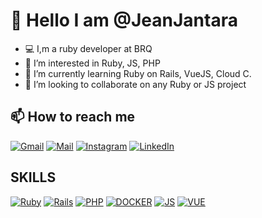 # 👋 Hello I am @JeanJantara

- 💻 I,m a ruby developer at BRQ
- 👀 I’m interested in Ruby, JS, PHP
- 🌱 I’m currently learning Ruby on Rails, VueJS, Cloud C.
- 💞️ I’m looking to collaborate on any Ruby or JS project

## 📫 How to reach me 
[![Gmail](https://img.shields.io/badge/gmail-jeanjantara@gmail.com-dfdfdf.svg?&style=for-the-badge&logo=gmail)](mailto:jeanjantara@gmail.com)
[![Mail](https://img.shields.io/badge/email-jantara@brq.com-dfdfdf.svg?&style=for-the-badge)](mailto:jantara@brq.com)
[![Instagram](https://img.shields.io/badge/instagram-jean.jantara-dd247b.svg?&style=for-the-badge&logo=instagram)](https://www.instagram.com/jean.jantara/)
[![LinkedIn](https://img.shields.io/badge/linkedin-jantara-1da1f2.svg?&style=for-the-badge&logo=linkedin)](https://uk.linkedin.com/in/jantara/)

## SKILLS
[![Ruby](https://img.shields.io/badge/Ruby-CC342D.svg?&style=for-the-badge&logo=ruby&logoColor=white)](https://www.ruby-lang.org/pt/)
[![Rails](https://img.shields.io/badge/Rails-CC0000.svg?&style=for-the-badge&logo=rubyonrails&logoColor=white)](https://rubyonrails.org/)
[![PHP](https://img.shields.io/badge/PHP-777BB4.svg?&style=for-the-badge&logo=php&logoColor=white)](https://www.php.net/)
[![DOCKER](https://img.shields.io/badge/Docker-2496ED.svg?&style=for-the-badge&logo=docker&logoColor=white)](https://www.docker.com/)
[![JS](https://img.shields.io/badge/JS-F7DF1E.svg?&style=for-the-badge&logo=javascript&logoColor=white)](#)
[![VUE](https://img.shields.io/badge/Vue-4FC08D.svg?&style=for-the-badge&logo=vue.js&logoColor=white)](https://vuejs.org/)
